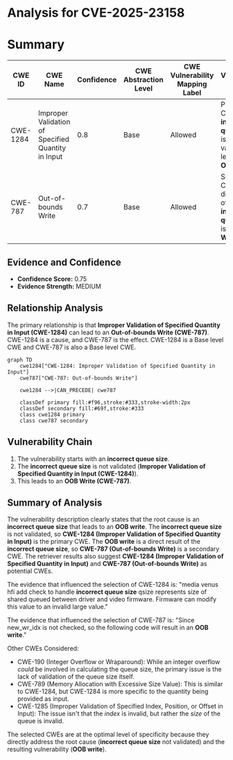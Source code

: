 # Analysis for CVE-2025-23158

# Summary
| CWE ID | CWE Name | Confidence | CWE Abstraction Level | CWE Vulnerability Mapping Label | CWE-Vulnerability Mapping Notes |
|---|---|---|---|---|---|
| CWE-1284 | Improper Validation of Specified Quantity in Input | 0.8 | Base | Allowed | Primary CWE. The **incorrect queue size** is not validated, leading to an **OOB write**. |
| CWE-787 | Out-of-bounds Write | 0.7 | Base | Allowed | Secondary CWE. The direct result of the **incorrect queue size** is an **OOB Write**. |

## Evidence and Confidence

*   **Confidence Score:** 0.75
*   **Evidence Strength:** MEDIUM

## Relationship Analysis
The primary relationship is that **Improper Validation of Specified Quantity in Input (CWE-1284)** can lead to an **Out-of-bounds Write (CWE-787)**.
CWE-1284 is a cause, and CWE-787 is the effect.
CWE-1284 is a Base level CWE and CWE-787 is also a Base level CWE.

```mermaid
graph TD
    cwe1284["CWE-1284: Improper Validation of Specified Quantity in Input"]
    cwe787["CWE-787: Out-of-bounds Write"]

    cwe1284 -->|CAN_PRECEDE| cwe787

    classDef primary fill:#f96,stroke:#333,stroke-width:2px
    classDef secondary fill:#69f,stroke:#333
    class cwe1284 primary
    class cwe787 secondary
```

## Vulnerability Chain
1.  The vulnerability starts with an **incorrect queue size**.
2.  The **incorrect queue size** is not validated (**Improper Validation of Specified Quantity in Input (CWE-1284)**).
3.  This leads to an **OOB Write (CWE-787)**.

## Summary of Analysis
The vulnerability description clearly states that the root cause is an **incorrect queue size** that leads to an **OOB write**.
The **incorrect queue size** is not validated, so **CWE-1284 (Improper Validation of Specified Quantity in Input)** is the primary CWE.
The **OOB write** is a direct result of the **incorrect queue size**, so **CWE-787 (Out-of-bounds Write)** is a secondary CWE.
The retriever results also suggest **CWE-1284 (Improper Validation of Specified Quantity in Input)** and **CWE-787 (Out-of-bounds Write)** as potential CWEs.

The evidence that influenced the selection of CWE-1284 is:
"media venus hfi add check to handle **incorrect queue size** qsize represents size of shared queued between driver and video firmware. Firmware can modify this value to an invalid large value."

The evidence that influenced the selection of CWE-787 is:
"Since new_wr_idx is not checked, so the following code will result in an **OOB write**."

Other CWEs Considered:
*   CWE-190 (Integer Overflow or Wraparound): While an integer overflow *could* be involved in calculating the queue size, the primary issue is the lack of validation of the queue size itself.
*   CWE-789 (Memory Allocation with Excessive Size Value): This is similar to CWE-1284, but CWE-1284 is more specific to the quantity being provided as input.
*   CWE-1285 (Improper Validation of Specified Index, Position, or Offset in Input): The issue isn't that the *index* is invalid, but rather the *size* of the queue is invalid.

The selected CWEs are at the optimal level of specificity because they directly address the root cause (**incorrect queue size** not validated) and the resulting vulnerability (**OOB write**).